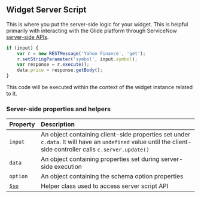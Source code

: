 ## Widget Server Script
This is where you put the server-side logic for your widget. This is helpful primarily with interacting with the Glide platform through ServiceNow [server-side APIs](https://developer.servicenow.com/app.do#!/api_doc?v=helsinki&id=server). 

```javascript
if (input) {
	var r = new RESTMessage('Yahoo Finance', 'get');
	r.setStringParameter('symbol', input.symbol);
	var response = r.execute();
	data.price = response.getBody();
}
```

This code will be executed within the context of the widget instance related to it.

### Server-side properties and helpers

| Property | Description |
| :------ | :----------- |
| `input`   | An object containing client-side properties set under `c.data`. It will have an `undefined` value until the client-side controller calls `c.server.update()` |
| `data` | An object containing properties set during server-side execution |
| `option`    | An object containing the schema option properties |
| [`$sp`](widget_server_script_apis.md#sp-api) | Helper class used to access server script API |
